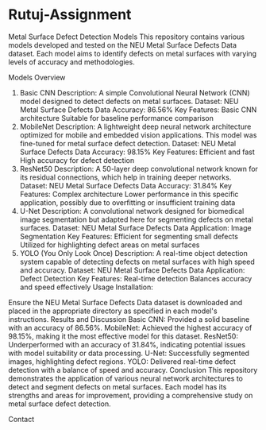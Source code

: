 # Rutuj-Assignment


Metal Surface Defect Detection Models
This repository contains various models developed and tested on the NEU Metal Surface Defects Data dataset. Each model aims to identify defects on metal surfaces with varying levels of accuracy and methodologies.

Models Overview
1. Basic CNN
Description: A simple Convolutional Neural Network (CNN) model designed to detect defects on metal surfaces.
Dataset: NEU Metal Surface Defects Data
Accuracy: 86.56%
Key Features:
Basic CNN architecture
Suitable for baseline performance comparison
2. MobileNet
Description: A lightweight deep neural network architecture optimized for mobile and embedded vision applications. This model was fine-tuned for metal surface defect detection.
Dataset: NEU Metal Surface Defects Data
Accuracy: 98.15%
Key Features:
Efficient and fast
High accuracy for defect detection
3. ResNet50
Description: A 50-layer deep convolutional network known for its residual connections, which help in training deeper networks.
Dataset: NEU Metal Surface Defects Data
Accuracy: 31.84%
Key Features:
Complex architecture
Lower performance in this specific application, possibly due to overfitting or insufficient training data
4. U-Net
Description: A convolutional network designed for biomedical image segmentation but adapted here for segmenting defects on metal surfaces.
Dataset: NEU Metal Surface Defects Data
Application: Image Segmentation
Key Features:
Efficient for segmenting small defects
Utilized for highlighting defect areas on metal surfaces
5. YOLO (You Only Look Once)
Description: A real-time object detection system capable of detecting defects on metal surfaces with high speed and accuracy.
Dataset: NEU Metal Surface Defects Data
Application: Defect Detection
Key Features:
Real-time detection
Balances accuracy and speed effectively
Usage
Installation:


Ensure the NEU Metal Surface Defects Data dataset is downloaded and placed in the appropriate directory as specified in each model's instructions.
Results and Discussion
Basic CNN: Provided a solid baseline with an accuracy of 86.56%.
MobileNet: Achieved the highest accuracy of 98.15%, making it the most effective model for this dataset.
ResNet50: Underperformed with an accuracy of 31.84%, indicating potential issues with model suitability or data processing.
U-Net: Successfully segmented images, highlighting defect regions.
YOLO: Delivered real-time defect detection with a balance of speed and accuracy.
Conclusion
This repository demonstrates the application of various neural network architectures to detect and segment defects on metal surfaces. Each model has its strengths and areas for improvement, providing a comprehensive study on metal surface defect detection.

Contact
